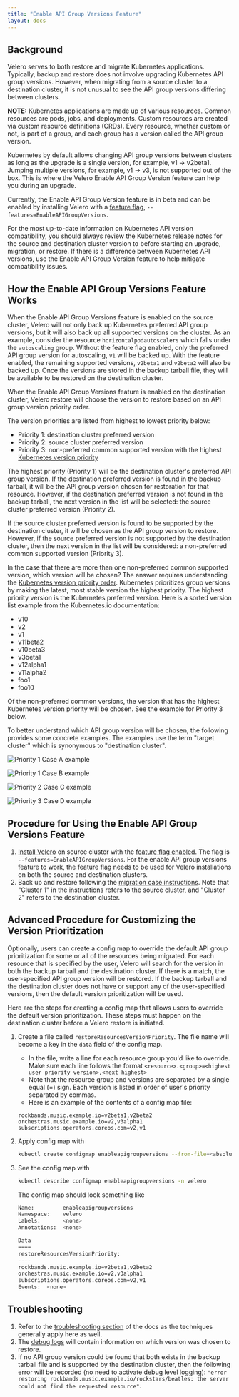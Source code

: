 ```yaml
---
title: "Enable API Group Versions Feature"
layout: docs
---
```


## Background

Velero serves to both restore and migrate Kubernetes applications. Typically, backup and restore does not involve upgrading Kubernetes API group versions. However, when migrating from a source cluster to a destination cluster, it is not unusual to see the API group versions differing between clusters.  

**NOTE:** Kubernetes applications are made up of various resources. Common resources are pods, jobs, and deployments. Custom resources are created via custom resource definitions (CRDs). Every resource, whether custom or not, is part of a group, and each group has a version called the API group version.

Kubernetes by default allows changing API group versions between clusters as long as the upgrade is a single version, for example, v1 -> v2beta1. Jumping multiple versions, for example, v1 -> v3, is not supported out of the box. This is where the Velero Enable API Group Version feature can help you during an upgrade.

Currently, the Enable API Group Version feature is in beta and can be enabled by installing Velero with a [feature flag](customize-installation.md/#enable-server-side-features), `--features=EnableAPIGroupVersions`.

For the most up-to-date information on Kubernetes API version compatibility, you should always review the [Kubernetes release notes](https://github.com/kubernetes/kubernetes/tree/master/CHANGELOG) for the source and destination cluster version to before starting an upgrade, migration, or restore. If there is a difference between Kubernetes API versions, use the Enable API Group Version feature to help mitigate compatibility issues.

## How the Enable API Group Versions Feature Works

When the Enable API Group Versions feature is enabled on the source cluster, Velero will not only back up Kubernetes preferred API group versions, but it will also back up all supported versions on the cluster. As an example, consider the resource `horizontalpodautoscalers` which falls under the `autoscaling` group. Without the feature flag enabled, only the preferred API group version for autoscaling, `v1` will be backed up. With the feature enabled, the remaining supported versions, `v2beta1` and `v2beta2` will also be backed up. Once the versions are stored in the backup tarball file, they will be available to be restored on the destination cluster.

When the Enable API Group Versions feature is enabled on the destination cluster, Velero restore will choose the version to restore based on an API group version priority order.

The version priorities are listed from highest to lowest priority below:

- Priority 1: destination cluster preferred version
- Priority 2: source cluster preferred version
- Priority 3: non-preferred common supported version with the highest [Kubernetes version priority](https://kubernetes.io/docs/tasks/extend-kubernetes/custom-resources/custom-resource-definition-versioning/#version-priority)

The highest priority (Priority 1) will be the destination cluster's preferred API group version. If the destination preferred version is found in the backup tarball, it will be the API group version chosen for restoration for that resource. However, if the destination preferred version is not found in the backup tarball, the next version in the list will be selected: the source cluster preferred version (Priority 2).

If the source cluster preferred version is found to be supported by the destination cluster, it will be chosen as the API group version to restore. However, if the source preferred version is not supported by the destination cluster, then the next version in the list will be considered: a non-preferred common supported version (Priority 3).

In the case that there are more than one non-preferred common supported version, which version will be chosen? The answer requires understanding the [Kubernetes version priority order](https://kubernetes.io/docs/tasks/extend-kubernetes/custom-resources/custom-resource-definition-versioning/#version-priority). Kubernetes prioritizes group versions by making the latest, most stable version the highest priority. The highest priority version is the Kubernetes preferred version. Here is a sorted version list example from the Kubernetes.io documentation:

- v10
- v2
- v1
- v11beta2
- v10beta3
- v3beta1
- v12alpha1
- v11alpha2
- foo1
- foo10

Of the non-preferred common versions, the version that has the highest Kubernetes version priority will be chosen. See the example for Priority 3 below.

To better understand which API group version will be chosen, the following provides some concrete examples. The examples use the term "target cluster" which is synonymous to "destination cluster".

![Priority 1 Case A example](/docs/main/img/gv_priority1-caseA.png)

![Priority 1 Case B example](/docs/main/img/gv_priority1-caseB.png)

![Priority 2 Case C example](/docs/main/img/gv_priority2-caseC.png)

![Priority 3 Case D example](/docs/main/img/gv_priority3-caseD.png)

## Procedure for Using the Enable API Group Versions Feature

1. [Install Velero](basic-install.md) on source cluster with the [feature flag enabled](customize-installation.md/#enable-server-side-features). The flag is `--features=EnableAPIGroupVersions`. For the enable API group versions feature to work, the feature flag needs to be used for Velero installations on both the source and destination clusters.
2. Back up and restore following the [migration case instructions](migration-case.md). Note that "Cluster 1" in the instructions refers to the source cluster, and "Cluster 2" refers to the destination cluster.

## Advanced Procedure for Customizing the Version Prioritization

Optionally, users can create a config map to override the default API group prioritization for some or all of the resources being migrated. For each resource that is specified by the user, Velero will search for the version in both the backup tarball and the destination cluster. If there is a match, the user-specified API group version will be restored. If the backup tarball and the destination cluster does not have or support any of the user-specified versions, then the default version prioritization will be used.

Here are the steps for creating a config map that allows users to override the default version prioritization. These steps must happen on the destination cluster before a Velero restore is initiated.

1. Create a file called `restoreResourcesVersionPriority`. The file name will become a key in the `data` field of the config map.
    - In the file, write a line for each resource group you'd like to override. Make sure each line follows the format `<resource>.<group>=<highest user priority version>,<next highest>`
    - Note that the resource group and versions are separated by a single equal (=) sign. Each version is listed in order of user's priority separated by commas.
    - Here is an example of the contents of a config map file:

    ```cm
    rockbands.music.example.io=v2beta1,v2beta2
    orchestras.music.example.io=v2,v3alpha1
    subscriptions.operators.coreos.com=v2,v1
    ```

2. Apply config map with

    ```bash
    kubectl create configmap enableapigroupversions --from-file=<absolute path>/restoreResourcesVersionPriority -n velero
    ```

3. See the config map with

    ```bash
    kubectl describe configmap enableapigroupversions -n velero
    ```

    The config map should look something like

    ```bash
    Name:         enableapigroupversions
    Namespace:    velero
    Labels:       <none>
    Annotations:  <none>

    Data
    ====
    restoreResourcesVersionPriority:
    ----
    rockbands.music.example.io=v2beta1,v2beta2
    orchestras.music.example.io=v2,v3alpha1
    subscriptions.operators.coreos.com=v2,v1
    Events:  <none>
    ```

## Troubleshooting

1. Refer to the [troubleshooting section](troubleshooting.md) of the docs as the techniques generally apply here as well.
2. The [debug logs](troubleshooting.md/#getting-velero-debug-logs) will contain information on which version was chosen to restore.
3. If no API group version could be found that both exists in the backup tarball file and is supported by the destination cluster, then the following error will be recorded (no need to activate debug level logging): `"error restoring rockbands.music.example.io/rockstars/beatles: the server could not find the requested resource"`.
